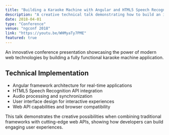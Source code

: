 ```yaml
---
title: "Building a Karaoke Machine with Angular and HTML5 Speech Recognition"
description: "A creative technical talk demonstrating how to build an interactive karaoke application using Angular and modern web APIs like HTML5 Speech Recognition."
date: 2018-04-01
type: "Conference"
venue: "ngconf 2018"
link: "https://youtu.be/WHMyaTy7PME"
featured: true
---
```


An innovative conference presentation showcasing the power of modern web technologies by building a fully functional karaoke machine application.

## Technical Implementation

- Angular framework architecture for real-time applications
- HTML5 Speech Recognition API integration
- Audio processing and synchronization
- User interface design for interactive experiences
- Web API capabilities and browser compatibility

This talk demonstrates the creative possibilities when combining traditional frameworks with cutting-edge web APIs, showing how developers can build engaging user experiences.